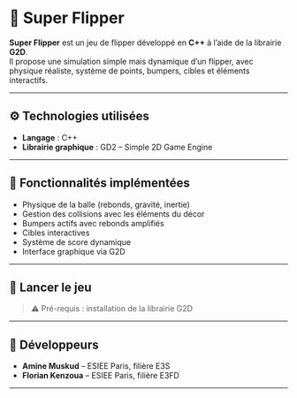 # 🎯 Super Flipper

**Super Flipper** est un jeu de flipper développé en **C++** à l’aide de la librairie **G2D**.  
Il propose une simulation simple mais dynamique d’un flipper, avec physique réaliste, système de points, bumpers, cibles et éléments interactifs.

---

## ⚙️ Technologies utilisées

- **Langage** : C++
- **Librairie graphique** : GD2 – Simple 2D Game Engine

---

## 🧩 Fonctionnalités implémentées

- Physique de la balle (rebonds, gravité, inertie)
- Gestion des collisions avec les éléments du décor
- Bumpers actifs avec rebonds amplifiés
- Cibles interactives
- Système de score dynamique
- Interface graphique via G2D

---

## 🚀 Lancer le jeu

> ⚠️ Pré-requis : installation de la librairie G2D

---

## 👥 Développeurs

- **Amine Muskud** – ESIEE Paris, filière E3S  
- **Florian Kenzoua** – ESIEE Paris, filière E3FD

---
